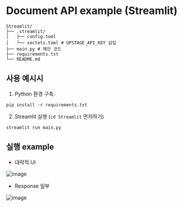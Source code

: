 # Document API example (Streamlit)

```
Streamlit/
├── .streamlit/
│   ├── config.toml
│   └── sectets.toml # UPSTAGE_API_KEY 삽입
├── main.py # 메인 코드
├── requirements.txt
└── README.md
```

## 사용 예시시
1. Python 환경 구축.
```
pip install -r requirements.txt
```
2. Streamlit 실행 (`cd Streamlit` 먼저하기)
```
streamlit run main.py
```

## 실행 example
- 대략적 UI

![image](https://github.com/user-attachments/assets/5397953a-ca72-43f4-8c84-845f1ff23eac)

- Response 일부

![image](https://github.com/user-attachments/assets/8f6967d4-d62c-4e7c-aa1f-91fe1fda5d7d)
